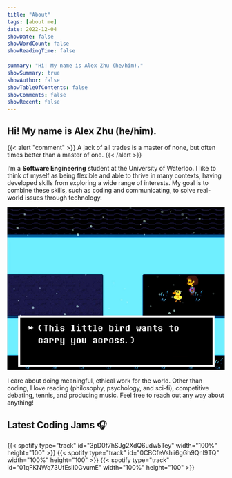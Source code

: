 ```yaml
---
title: "About"
tags: [about me]
date: 2022-12-04
showDate: false
showWordCount: false
showReadingTime: false

summary: "Hi! My name is Alex Zhu (he/him)."
showSummary: true
showAuthor: false
showTableOfContents: false
showComments: false
showRecent: false
---
```

## Hi! My name is Alex Zhu (he/him).

{{< alert "comment" >}}
A jack of all trades is a master of none, but often times better than a master of one.
{{< /alert >}}

I’m a **Software Engineering** student at the University of Waterloo. I like to think of myself as being flexible and able to thrive in many contexts, having developed skills from exploring a wide range of interests. My goal is to combine these skills, such as coding and communicating, to solve real-world issues through technology.

![Bird That Carries You Over A Disproportionately Small Gap](bird.png "&quot;Bird That Carries You Over A Disproportionately Small Gap&quot; from Undertale that inspired my online avatar")

I care about doing meaningful, ethical work for the world. Other than coding, I love reading (philosophy, psychology, and sci-fi), competitive debating, tennis, and producing music. Feel free to reach out any way about anything!

## Latest Coding Jams 🎧
{{< spotify type="track" id="3pD0f7hSJg2XdQ6udw5Tey" width="100%" height="100" >}}
{{< spotify type="track" id="0CBCfeVshii6gGh9Qnl9TQ" width="100%" height="100" >}}
{{< spotify type="track" id="01qFKNWq73UfEslI0GvumE" width="100%" height="100" >}}